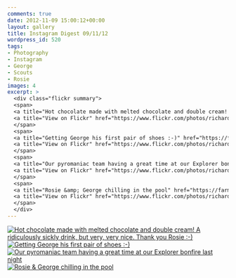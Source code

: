 ```yaml
---
comments: true
date: 2012-11-09 15:00:12+00:00
layout: gallery
title: Instagram Digest 09/11/12
wordpress_id: 520
tags:
- Photography
- Instagram
- George
- Scouts
- Rosie
images: 4
excerpt: >
  <div class="flickr summary">
  <span>
  <a title="Hot chocolate made with melted chocolate and double cream! A ridiculously sickly drink, but very, very nice. Thank you Rosie :-)" href="https://farm4.staticflickr.com/3653/13058745125_5525a61e27_b.jpg" class="image cboxElement" rel="gallery4"><img src="https://farm4.staticflickr.com/3653/13058745125_5525a61e27_q.jpg" alt="Hot chocolate made with melted chocolate and double cream! A ridiculously sickly drink, but very, very nice. Thank you Rosie :-)"></a>
  <a title="View on Flickr" href="https://www.flickr.com/photos/richard-perry/13058745125/" class="flickrlink"> </a>
  </span>
  <span>
  <a title="Getting George his first pair of shoes :-)" href="https://farm4.staticflickr.com/3258/13058742095_8d0b6292a3_b.jpg" class="image cboxElement" rel="gallery4"><img src="https://farm4.staticflickr.com/3258/13058742095_8d0b6292a3_q.jpg" alt="Getting George his first pair of shoes :-)"></a>
  <a title="View on Flickr" href="https://www.flickr.com/photos/richard-perry/13058742095/" class="flickrlink"> </a>
  </span>
  <span>
  <a title="Our pyromaniac team having a great time at our Explorer bonfire last night" href="https://farm3.staticflickr.com/2065/13058739705_8151c66b69_b.jpg" class="image cboxElement" rel="gallery4"><img src="https://farm3.staticflickr.com/2065/13058739705_8151c66b69_q.jpg" alt="Our pyromaniac team having a great time at our Explorer bonfire last night"></a>
  <a title="View on Flickr" href="https://www.flickr.com/photos/richard-perry/13058739705/" class="flickrlink"> </a>
  </span>
  <span>
  <a title="Rosie &amp; George chilling in the pool" href="https://farm4.staticflickr.com/3164/13058865513_0580ae9789_b.jpg" class="image cboxElement" rel="gallery4"><img src="https://farm4.staticflickr.com/3164/13058865513_0580ae9789_q.jpg" alt="Rosie &amp; George chilling in the pool"></a>
  <a title="View on Flickr" href="https://www.flickr.com/photos/richard-perry/13058865513/" class="flickrlink"> </a>
  </span>
  </div>
---
```


<div class='flickr gallery'>
<span>
<a title="Hot chocolate made with melted chocolate and double cream! A ridiculously sickly drink, but very, very nice. Thank you Rosie :-)" href="https://farm4.staticflickr.com/3653/13058745125_5525a61e27_b.jpg" class="image"><img src='https://farm4.staticflickr.com/3653/13058745125_5525a61e27_q.jpg' alt="Hot chocolate made with melted chocolate and double cream! A ridiculously sickly drink, but very, very nice. Thank you Rosie :-)" /></a>
<a title='View on Flickr' href='https://www.flickr.com/photos/richard-perry/13058745125/' class='flickrlink'> </a>
</span>
<span>
<a title="Getting George his first pair of shoes :-)" href="https://farm4.staticflickr.com/3258/13058742095_8d0b6292a3_b.jpg" class="image"><img src='https://farm4.staticflickr.com/3258/13058742095_8d0b6292a3_q.jpg' alt="Getting George his first pair of shoes :-)" /></a>
<a title='View on Flickr' href='https://www.flickr.com/photos/richard-perry/13058742095/' class='flickrlink'> </a>
</span>
<span>
<a title="Our pyromaniac team having a great time at our Explorer bonfire last night" href="https://farm3.staticflickr.com/2065/13058739705_8151c66b69_b.jpg" class="image"><img src='https://farm3.staticflickr.com/2065/13058739705_8151c66b69_q.jpg' alt="Our pyromaniac team having a great time at our Explorer bonfire last night" /></a>
<a title='View on Flickr' href='https://www.flickr.com/photos/richard-perry/13058739705/' class='flickrlink'> </a>
</span>
<span>
<a title="Rosie & George chilling in the pool" href="https://farm4.staticflickr.com/3164/13058865513_0580ae9789_b.jpg" class="image"><img src='https://farm4.staticflickr.com/3164/13058865513_0580ae9789_q.jpg' alt="Rosie & George chilling in the pool" /></a>
<a title='View on Flickr' href='https://www.flickr.com/photos/richard-perry/13058865513/' class='flickrlink'> </a>
</span>
</div>